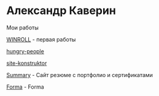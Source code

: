 # Александр Каверин
Мои работы

[WINROLL](https://alexkaverin777.github.io/winroll/ "Winroll") - первая работы 

[hungry-people](https://alexkaverin777.github.io/hungry-people/ "hungry-people")

[site-konstruktor](https://alexkaverin777.github.io/site-konstruktor/ "site-konstruktor")

[Summary](https://alexkaverin777.github.io/meSite/ "Summary") - Сайт резюме с портфолио и сертификатами 

[Forma](https://alexkaverin777.github.io/forma/ "Forma") - Forma
 



